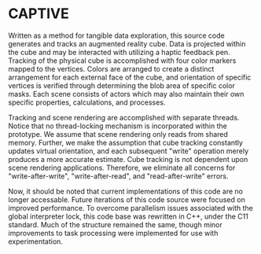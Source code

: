 # CAPTIVE
Written as a method for tangible data exploration, this source code generates and tracks an augmented reality cube. Data is projected within the cube and may be interacted with utilizing a haptic feedback pen. Tracking of the physical cube is accomplished with four color markers mapped to the vertices. Colors are arranged to create a distinct arrangement for each external face of the cube, and orientation of specific vertices is verified through determining the blob area of specific color masks. Each scene consists of actors which may also maintain their own specific properties, calculations, and processes.

Tracking and scene rendering are accomplished with separate threads. Notice that no thread-locking mechanism is incorporated within the prototype. We assume that scene rendering only reads from shared memory. Further, we make the assumption that cube tracking constantly updates virtual orientation, and each subsequent "write" operation merely produces a more accurate estimate. Cube tracking is not dependent upon scene rendering applications. Therefore, we eliminate all concerns for "write-after-write", "write-after-read", and "read-after-write" errors.

Now, it should be noted that current implementations of this code are no longer accessable. Future iterations of this code source were focused on improved performance. To overcome parallelism issues associated with the global interpreter lock, this code base was rewritten in C++, under the C11 standard. Much of the structure remained the same, though minor improvements to task processing were implemented for use with experimentation.
